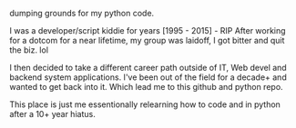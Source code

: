 dumping grounds for my python code.

I was a developer/script kiddie for years [1995 - 2015] - RIP
After working for a dotcom for a near lifetime, my group was laidoff, I got bitter and quit the biz. lol

I then decided to take a different career path outside of IT, Web devel and backend system applications. 
I've been out of the field for a decade+ and wanted to get back into it. Which lead me to this github and python repo. 

This place is just me essentionally relearning how to code and in python after a 10+ year hiatus.

